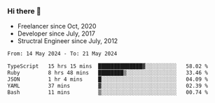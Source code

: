### Hi there 👋

- Freelancer since Oct, 2020
- Developer since July, 2017
- Structral Engineer since July, 2012

<!--START_SECTION:waka-->

```txt
From: 14 May 2024 - To: 21 May 2024

TypeScript   15 hrs 15 mins  ██████████████▓░░░░░░░░░░   58.02 %
Ruby         8 hrs 48 mins   ████████▒░░░░░░░░░░░░░░░░   33.46 %
JSON         1 hr 4 mins     █░░░░░░░░░░░░░░░░░░░░░░░░   04.09 %
YAML         37 mins         ▓░░░░░░░░░░░░░░░░░░░░░░░░   02.39 %
Bash         11 mins         ▒░░░░░░░░░░░░░░░░░░░░░░░░   00.74 %
```

<!--END_SECTION:waka-->
